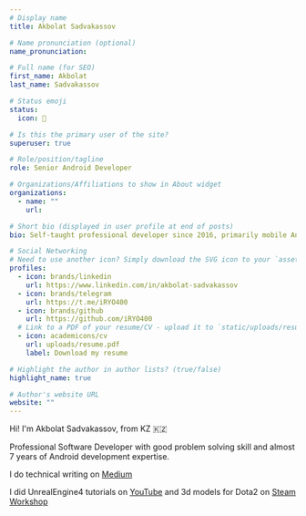 ```yaml
---
# Display name
title: Akbolat Sadvakassov

# Name pronunciation (optional)
name_pronunciation:

# Full name (for SEO)
first_name: Akbolat
last_name: Sadvakassov

# Status emoji
status:
  icon: 🍜

# Is this the primary user of the site?
superuser: true

# Role/position/tagline
role: Senior Android Developer

# Organizations/Affiliations to show in About widget
organizations:
  - name: ""
    url:

# Short bio (displayed in user profile at end of posts)
bio: Self-taught professional developer since 2016, primarily mobile Android.

# Social Networking
# Need to use another icon? Simply download the SVG icon to your `assets/media/icons/` folder.
profiles:
  - icon: brands/linkedin
    url: https://www.linkedin.com/in/akbolat-sadvakassov
  - icon: brands/telegram
    url: https://t.me/iRYO400
  - icon: brands/github
    url: https://github.com/iRYO400
  # Link to a PDF of your resume/CV - upload it to `static/uploads/resume.pdf`
  - icon: academicons/cv
    url: uploads/resume.pdf
    label: Download my resume

# Highlight the author in author lists? (true/false)
highlight_name: true

# Author's website URL
website: ""
---
```


Hi! I'm Akbolat Sadvakassov, from KZ 🇰🇿

Professional Software Developer with good problem solving skill and almost 7 years of Android development expertise.

I do technical writing on [Medium](https://medium.com/@iRYO400)

I did UnrealEngine4 tutorials on [YouTube](https://www.youtube.com/@iRYO400/videos) and 3d models for Dota2 on [Steam Workshop](https://steamcommunity.com/id/iRYO400/myworkshopfiles/)